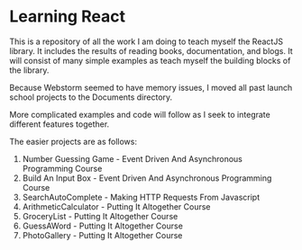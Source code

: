 # Learning React

This is a repository of all the work I am doing to teach myself the ReactJS library.  It includes the results of reading
books, documentation, and blogs.  It will consist of many simple examples as teach myself the building blocks of the
library.

Because Webstorm seemed to have memory issues, I moved all past launch school projects to the Documents directory.

More complicated examples and code will follow as I seek to integrate different features together.

The easier projects are as follows:
1.  Number Guessing Game - Event Driven And Asynchronous Programming Course
2.  Build An Input Box - Event Driven And Asynchronous Programming Course
3.  SearchAutoComplete - Making HTTP Requests From Javascript
4.  ArithmeticCalculator - Putting It Altogether Course
5.  GroceryList - Putting It Altogether Course
6.  GuessAWord - Putting It Altogether Course
7.  PhotoGallery - Putting It Altogether Course